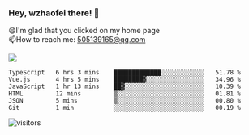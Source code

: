 ### Hey, wzhaofei there! 👋

😄I'm glad that you clicked on my home page<br>
📫How to reach me: 505139165@qq.com<br>

![](https://github-readme-stats.vercel.app/api?username=wang-zhaofei&show_icons=true)

<!--START_SECTION:waka-->

```text
TypeScript   6 hrs 3 mins    █████████████░░░░░░░░░░░░   51.78 %
Vue.js       4 hrs 5 mins    ████████▓░░░░░░░░░░░░░░░░   34.96 %
JavaScript   1 hr 13 mins    ██▓░░░░░░░░░░░░░░░░░░░░░░   10.39 %
HTML         12 mins         ▒░░░░░░░░░░░░░░░░░░░░░░░░   01.81 %
JSON         5 mins          ▒░░░░░░░░░░░░░░░░░░░░░░░░   00.80 %
Git          1 min           ░░░░░░░░░░░░░░░░░░░░░░░░░   00.19 %
```

<!--END_SECTION:waka-->

![visitors](https://visitor-badge.glitch.me/badge?page_id=wzhaofei)


<!--
**wzhaofei/wzhaofei** is a ✨ _special_ ✨ repository because its `README.md` (this file) appears on your GitHub profile.

[<img align="right" width="50%" src="https://github-readme-stats.vercel.app/api?username=wzhaofei&show_icons=true">](https://metrics.lecoq.io/wzhaofei#gh-light-mode-only)

Here are some ideas to get you started:

- 🔭 I’m currently working on ...
- 🌱 I’m currently learning ...
- 👯 I’m looking to collaborate on ...
- 🤔 I’m looking for help with ...
- 💬 Ask me about ...
- 📫 How to reach me: ...
- 😄 Pronouns: ...
- ⚡ Fun fact: ...
-->
